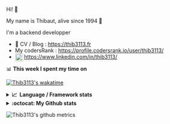Hi! 👋

My name is Thibaut, alive since 1994 🍷

I'm a backend developper

-   📝 CV / Blog : https://thib3113.fr
-   My codersRank : https://profile.codersrank.io/user/thib3113/
-   <a href="https://www.linkedin.com/in/thib3113/"><img align="left" alt="Thib3113's Linkedin" width="21px" src="https://img.icons8.com/color/48/linkedin.png" /></a> https://www.linkedin.com/in/thib3113/

📊 **This week I spent my time on**

[![Thib3113's wakatime](https://github-readme-stats.vercel.app/api/wakatime?username=thib3113&layout=default&theme=dracula&langs_count=6&hide_title=true&hide_border=true)](https://wakatime.com/@thib3113)

<details>
  <summary><b>📈&nbsp;&nbsp;Language&nbsp;/&nbsp;Framework stats</b></summary>
  <br/>  
  <a href='https://profile.codersrank.io/user/thib3113/'>
  <img src='http://cr-skills-chart-widget.azurewebsites.net/api/api?username=thib3113&padding=30&skills=php,batchfile,javascript,less,mysql,reactjs,scss,shell,typescript,vue'>
  </a>
</details>

<details>
  <summary><b>:octocat: My Github stats</b></summary>
  <br/>  
  
  <img src="https://github-readme-stats.vercel.app/api?username=thib3113&theme=dracula&show_icons=true&" alt="Thib3113's GitHub stats" />

<!--START_SECTION:activity-->

1. 🎉 Merged PR [#679](https://github.com/thib3113/unifi-client/pull/679) in [thib3113/unifi-client](https://github.com/thib3113/unifi-client)
2. 🎉 Merged PR [#674](https://github.com/thib3113/unifi-client/pull/674) in [thib3113/unifi-client](https://github.com/thib3113/unifi-client)
3. 🎉 Merged PR [#678](https://github.com/thib3113/unifi-client/pull/678) in [thib3113/unifi-client](https://github.com/thib3113/unifi-client)
4. 🚀 Published release [v1.0.0](https://github.com/spailybot/moleculer-auto-openapi/releases/tag/v1.0.0) in [spailybot/moleculer-auto-openapi](https://github.com/spailybot/moleculer-auto-openapi)
5. 🎉 Merged PR [#249](https://github.com/thib3113/vban/pull/249) in [thib3113/vban](https://github.com/thib3113/vban)
 <!--END_SECTION:activity-->

</details>

![Thib3113's github metrics](https://gist.githubusercontent.com/thib3113/83a96e16f8bca103f1b0e376186c66ec/raw/github-metrics.svg)
